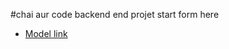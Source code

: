 #chai aur code backend end projet start form here
- [Model link]("https://app.eraser.io/workspace/YtPqZ1VogxGy1jzIDkzj")